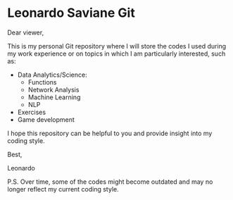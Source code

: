 # Leonardo Saviane Git

Dear viewer,

This is my personal Git repository where I will store the codes I used during my work experience or on topics in which I am particularly interested, such as:
- Data Analytics/Science:
  - Functions
  - Network Analysis
  - Machine Learning
  - NLP
- Exercises
- Game development

I hope this repository can be helpful to you and provide insight into my coding style.

Best,

Leonardo

P.S. Over time, some of the codes might become outdated and may no longer reflect my current coding style.
